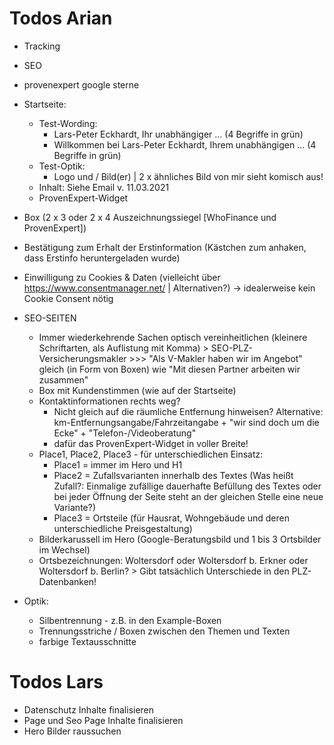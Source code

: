 # Todos Arian
- Tracking
- SEO
- provenexpert google sterne

- Startseite:
    -   Test-Wording: 
        -   Lars-Peter Eckhardt, Ihr unabhängiger ... (4 Begriffe in grün)
        -   Willkommen bei Lars-Peter Eckhardt, Ihrem unabhängigen ... (4 Begriffe in grün)
    -   Test-Optik:
        -   Logo und / Bild(er) | 2 x ähnliches Bild von mir sieht komisch aus!
    -   Inhalt: Siehe Email v. 11.03.2021
    -   ProvenExpert-Widget

- Box   (2 x 3 oder 2 x 4 Auszeichnungssiegel [WhoFinance und ProvenExpert])

- Bestätigung zum Erhalt der Erstinformation (Kästchen zum anhaken, dass Erstinfo heruntergeladen wurde)
- Einwilligung zu Cookies & Daten (vielleicht über https://www.consentmanager.net/ | Alternativen?) -> idealerweise kein Cookie Consent nötig

- SEO-SEITEN
    -   Immer wiederkehrende Sachen optisch vereinheitlichen (kleinere Schriftarten, als Auflistung mit Komma) > SEO-PLZ-Versicherungsmakler >>> "Als V-Makler haben wir im Angebot" gleich (in Form von Boxen) wie "Mit diesen Partner arbeiten wir zusammen" 
    -   Box mit Kundenstimmen (wie auf der Startseite)
    -   Kontaktinformationen rechts weg? 
        -   Nicht gleich auf die räumliche Entfernung hinweisen? Alternative: km-Entfernungsangabe/Fahrzeitangabe + "wir sind doch um die Ecke" + "Telefon-/Videoberatung"
        -   dafür das ProvenExpert-Widget in voller Breite!
    -   Place1, Place2, Place3 - für unterschiedlichen Einsatz: 
        -   Place1 = immer im Hero und H1
        -   Place2 = Zufallsvarianten innerhalb des Textes (Was heißt Zufall?: Einmalige zufällige dauerhafte Befüllung des Textes oder bei jeder Öffnung der Seite steht an der gleichen Stelle eine neue Variante?)
        -   Place3 = Ortsteile (für Hausrat, Wohngebäude und deren unterschiedliche Preisgestaltung)
    -   Bilderkarussell im Hero (Google-Beratungsbild und 1 bis 3 Ortsbilder im Wechsel)
    -   Ortsbezeichnungen: Woltersdorf oder Woltersdorf b. Erkner oder Woltersdorf b. Berlin? > Gibt tatsächlich Unterschiede in den PLZ-Datenbanken!

- Optik:
    -   Silbentrennung - z.B. in den Example-Boxen
    -   Trennungsstriche / Boxen zwischen den Themen und Texten
    -   farbige Textausschnitte

# Todos Lars

- Datenschutz Inhalte finalisieren
- Page und Seo Page Inhalte finalisieren
- Hero Bilder raussuchen